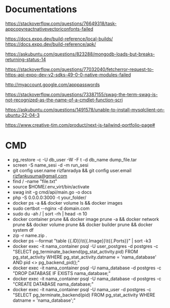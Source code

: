 # Documentations

https://stackoverflow.com/questions/76649318/task-appcopyreactnativevectoriconfonts-failed

https://docs.expo.dev/build-reference/local-builds/
https://docs.expo.dev/build-reference/apk/

https://askubuntu.com/questions/823288/mongodb-loads-but-breaks-returning-status-14

https://stackoverflow.com/questions/77032040/fetcherror-request-to-https-api-expo-dev-v2-sdks-49-0-0-native-modules-failed

http://myaccount.google.com/apppasswords

https://stackoverflow.com/questions/73387155/swag-the-term-swag-is-not-recognized-as-the-name-of-a-cmdlet-function-scri

https://askubuntu.com/questions/1491578/unable-to-install-mysqlclient-on-ubuntu-22-04-3

https://www.creative-tim.com/product/next-js-tailwind-portfolio-page#

# CMD

- pg_restore -c -U db_user -W -F t -d db_name dump_file.tar
- screen -S name_sesi -d -m run_sesi
- git config user.name rizfanradya && git config user.email rizfankusuma@gmail.com
- find / -name "file.txt"
- source $HOME/.env_virt/bin/activate
- swag init -g cmd/api/main.go -o docs
- php -S 0.0.0.0:3000 -t your_folder/
- docker ps -a && docker volume ls && docker images
- sudo certbot --nginx -d domain.com
- sudo du -ah / | sort -rh | head -n 10
- docker container prune && docker image prune -a && docker network prune && docker volume prune && docker builder prune && docker system df
- zip -r name.zip .
- docker ps --format "table {{.ID}}\t{{.Image}}\t{{.Ports}}" | sort -k3
- docker exec -it nama_container psql -U user_postgres -d postgres -c "SELECT pg_terminate_backend(pg_stat_activity.pid) FROM pg_stat_activity WHERE pg_stat_activity.datname = 'nama_database' AND pid <> pg_backend_pid();"
- docker exec -it nama_container psql -U nama_database -d postgres -c "DROP DATABASE IF EXISTS nama_database;"
- docker exec -it nama_container psql -U nama_database -d postgres -c "CREATE DATABASE nama_database;"
- docker exec -it nama_container psql -U nama_user -d postgres -c "SELECT pg_terminate_backend(pid) FROM pg_stat_activity WHERE datname = 'nama_database';"
